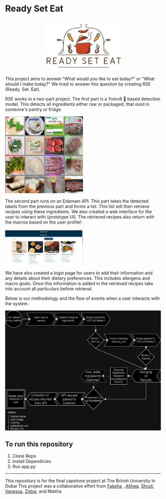 # Ready Set Eat

<div align="center">
	<img width = "50%" src="assets/main.jpeg">
</div>

This project aims to answer "What would you like to eat today?"  or "What should I make today?" We tried to answer this question by creating RSE (Ready. Set. Eat). 


RSE works in a two-part project. 
The first part is a Yolov8 🚀 based detection model. This detects all ingredients either raw or packaged, that exist in someone's pantry or fridge. 

<div>
	<img width = "50%" src="assets/yolo_detect.png">
</div>

The second part runs on an Edamam API. This part takes the detected labels from the previous part and forms a list. This list will then retrieve recipes using these ingredients. We also created a web interface for the user to interact with (prototype UI). The retrieved recipes also return with the macros based on the user profile!

<div>
	<img width = "50%" src="assets/generate.jpeg">
</div>


We have also created a login page for users to add their information and any details about their dietary preferences. This includes allergens and macro goals. Once this information is added in the retrieved recipes take into account all particulars before retrieval. 

Below is our methodology and the flow of events when a user interacts with the system. 

![methodology](assets/method.jpeg)

## To run this repository 
1. Clone Repo
2. Install Dependicies
3. Run app.py 


------------
This repository is for the final capstone project at The British University In Dubai
This project was a collaborative effort from [Fakeha](https://github.com/fakehaa) , [Althea](https://github.com/aethla), [Shruti](https://github.com/abc1234swded), [Vanessa](https://github.com/VanessaRobinsonFernando), [Zobia](https://github.com/ZobiaT), and Maitha 
